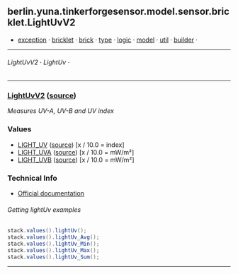 
## berlin.yuna.tinkerforgesensor.model.sensor.bricklet.LightUvV2
* [exception](readmeDoc/berlin/yuna/tinkerforgesensor/model/exception/README.md) · [bricklet](readmeDoc/berlin/yuna/tinkerforgesensor/model/sensor/bricklet/README.md) · [brick](readmeDoc/berlin/yuna/tinkerforgesensor/model/sensor/brick/README.md) · [type](readmeDoc/berlin/yuna/tinkerforgesensor/model/type/README.md) · [logic](readmeDoc/berlin/yuna/tinkerforgesensor/logic/README.md) · [model](readmeDoc/berlin/yuna/tinkerforgesensor/model/README.md) · [util](readmeDoc/berlin/yuna/tinkerforgesensor/util/README.md) · [builder](readmeDoc/berlin/yuna/tinkerforgesensor/model/builder/README.md) · 

---
###### LightUvV2 · LightUv · 

---

### [LightUvV2](readmeDoc/berlin/yuna/tinkerforgesensor/model/sensor/bricklet/LightUvV2.md) ([source](src/main/java/berlin/yuna/tinkerforgesensor/model/sensor/bricklet/LightUvV2.java))

*Measures UV-A, UV-B and UV index*

### Values

* [LIGHT_UV](readmeDoc/berlin/yuna/tinkerforgesensor/model/type/ValueType.md) ([source](src/main/java/berlin/yuna/tinkerforgesensor/model/type/ValueType.java)) [x / 10.0 = index]
* [LIGHT_UVA](readmeDoc/berlin/yuna/tinkerforgesensor/model/type/ValueType.md) ([source](src/main/java/berlin/yuna/tinkerforgesensor/model/type/ValueType.java)) [x / 10.0 = mW/m²]
* [LIGHT_UVB](readmeDoc/berlin/yuna/tinkerforgesensor/model/type/ValueType.md) ([source](src/main/java/berlin/yuna/tinkerforgesensor/model/type/ValueType.java)) [x / 10.0 = mW/m²]
### Technical Info

* [Official documentation](https://www.tinkerforge.com/de/doc/Hardware/Bricklets/UV_Light.html_V2)
###### Getting lightUv examples
```java
stack.values().lightUv();
stack.values().lightUv_Avg();
stack.values().lightUv_Min();
stack.values().lightUv_Max();
stack.values().lightUv_Sum();
```

--- 

